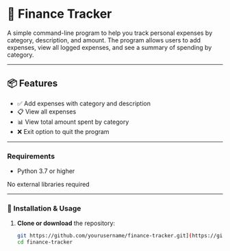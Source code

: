 # 💸 Finance Tracker

A simple command-line program to help you track personal expenses by category, description, and amount. The program allows users to add expenses, view all logged expenses, and see a summary of spending by category.

---

## 📦 Features

- ✅ Add expenses with category and description
- 📋 View all expenses
- 📊 View total amount spent by category
- ❌ Exit option to quit the program

---

### Requirements

- Python 3.7 or higher

No external libraries required

---

### 🔧 Installation & Usage

1. **Clone or download** the repository:
   ```bash
   git https://github.com/yourusername/finance-tracker.git](https://github.com/LuisAlVL/python-capstone-finance-tracker.git
   cd finance-tracker
